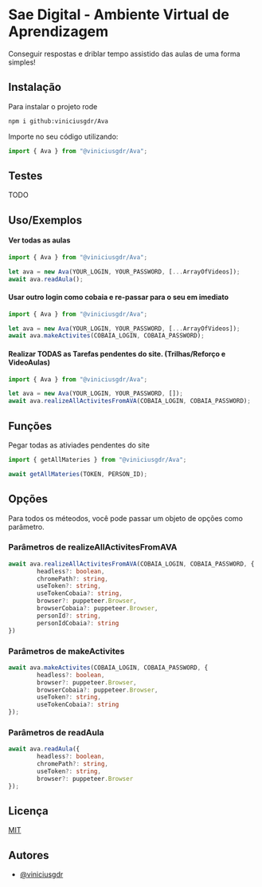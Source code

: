 # Sae Digital - Ambiente Virtual de Aprendizagem

Conseguir respostas e driblar tempo assistido das aulas de uma forma simples!

## Instalação

Para instalar o projeto rode

```bash
npm i github:viniciusgdr/Ava
```

Importe no seu código utilizando:

```ts
import { Ava } from "@viniciusgdr/Ava";
```

## Testes

TODO

## Uso/Exemplos

#### Ver todas as aulas

```ts
import { Ava } from "@viniciusgdr/Ava";

let ava = new Ava(YOUR_LOGIN, YOUR_PASSWORD, [...ArrayOfVideos]);
await ava.readAula();
```

#### Usar outro login como cobaia e re-passar para o seu em imediato

```ts
import { Ava } from "@viniciusgdr/Ava";

let ava = new Ava(YOUR_LOGIN, YOUR_PASSWORD, [...ArrayOfVideos]);
await ava.makeActivites(COBAIA_LOGIN, COBAIA_PASSWORD);
```

#### Realizar TODAS as Tarefas pendentes do site. (Trilhas/Reforço e VideoAulas)

```ts
import { Ava } from "@viniciusgdr/Ava";

let ava = new Ava(YOUR_LOGIN, YOUR_PASSWORD, []);
await ava.realizeAllActivitesFromAVA(COBAIA_LOGIN, COBAIA_PASSWORD);
```
## Funções
Pegar todas as ativiades pendentes do site
```ts
import { getAllMateries } from "@viniciusgdr/Ava";

await getAllMateries(TOKEN, PERSON_ID);
```

## Opções

Para todos os méteodos, você pode passar um objeto de opções como parâmetro.

### Parâmetros de realizeAllActivitesFromAVA

```ts
await ava.realizeAllActivitesFromAVA(COBAIA_LOGIN, COBAIA_PASSWORD, {
        headless?: boolean,
        chromePath?: string,
        useToken?: string,
        useTokenCobaia?: string,
        browser?: puppeteer.Browser,
        browserCobaia?: puppeteer.Browser,
        personId?: string,
        personIdCobaia?: string
})
```

### Parâmetros de makeActivites

```ts
await ava.makeActivites(COBAIA_LOGIN, COBAIA_PASSWORD, {
        headless?: boolean,
        browser?: puppeteer.Browser,
        browserCobaia?: puppeteer.Browser,
        useToken?: string,
        useTokenCobaia?: string
});
```

### Parâmetros de readAula

```ts
await ava.readAula({
        headless?: boolean,
        chromePath?: string,
        useToken?: string,
        browser?: puppeteer.Browser
});
```
## Licença

[MIT](https://choosealicense.com/licenses/mit/)


## Autores

- [@viniciusgdr](https://www.github.com/viniciusgdr)

```
